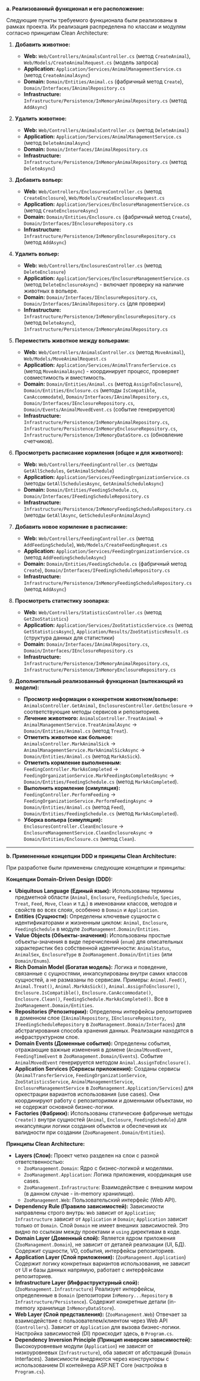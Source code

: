 **a. Реализованный функционал и его расположение:**

Следующие пункты требуемого функционала были реализованы в рамках проекта. Их реализация распределена по классам и модулям согласно принципам Clean Architecture:

1.  **Добавить животное:**
    *   **Web:** `Web/Controllers/AnimalsController.cs` (метод `CreateAnimal`), `Web/Models/CreateAnimalRequest.cs` (модель запроса)
    *   **Application:** `Application/Services/AnimalManagementService.cs` (метод `CreateAnimalAsync`)
    *   **Domain:** `Domain/Entities/Animal.cs` (фабричный метод `Create`), `Domain/Interfaces/IAnimalRepository.cs`
    *   **Infrastructure:** `Infrastructure/Persistence/InMemoryAnimalRepository.cs` (метод `AddAsync`)

2.  **Удалить животное:**
    *   **Web:** `Web/Controllers/AnimalsController.cs` (метод `DeleteAnimal`)
    *   **Application:** `Application/Services/AnimalManagementService.cs` (метод `DeleteAnimalAsync`)
    *   **Domain:** `Domain/Interfaces/IAnimalRepository.cs`
    *   **Infrastructure:** `Infrastructure/Persistence/InMemoryAnimalRepository.cs` (метод `DeleteAsync`)

3.  **Добавить вольер:**
    *   **Web:** `Web/Controllers/EnclosuresController.cs` (метод `CreateEnclosure`), `Web/Models/CreateEnclosureRequest.cs`
    *   **Application:** `Application/Services/EnclosureManagementService.cs` (метод `CreateEnclosureAsync`)
    *   **Domain:** `Domain/Entities/Enclosure.cs` (фабричный метод `Create`), `Domain/Interfaces/IEnclosureRepository.cs`
    *   **Infrastructure:** `Infrastructure/Persistence/InMemoryEnclosureRepository.cs` (метод `AddAsync`)

4.  **Удалить вольер:**
    *   **Web:** `Web/Controllers/EnclosuresController.cs` (метод `DeleteEnclosure`)
    *   **Application:** `Application/Services/EnclosureManagementService.cs` (метод `DeleteEnclosureAsync`) - включает проверку на наличие животных в вольере.
    *   **Domain:** `Domain/Interfaces/IEnclosureRepository.cs`, `Domain/Interfaces/IAnimalRepository.cs` (для проверки)
    *   **Infrastructure:** `Infrastructure/Persistence/InMemoryEnclosureRepository.cs` (метод `DeleteAsync`), `Infrastructure/Persistence/InMemoryAnimalRepository.cs`

5.  **Переместить животное между вольерами:**
    *   **Web:** `Web/Controllers/AnimalsController.cs` (метод `MoveAnimal`), `Web/Models/MoveAnimalRequest.cs`
    *   **Application:** `Application/Services/AnimalTransferService.cs` (метод `MoveAnimalAsync`) - координирует процесс, проверяет совместимость и вместимость.
    *   **Domain:** `Domain/Entities/Animal.cs` (метод `AssignToEnclosure`), `Domain/Entities/Enclosure.cs` (методы `IsCompatible`, `CanAccommodate`), `Domain/Interfaces/IAnimalRepository.cs`, `Domain/Interfaces/IEnclosureRepository.cs`, `Domain/Events/AnimalMovedEvent.cs` (событие генерируется)
    *   **Infrastructure:** `Infrastructure/Persistence/InMemoryAnimalRepository.cs`, `Infrastructure/Persistence/InMemoryEnclosureRepository.cs`, `Infrastructure/Persistence/InMemoryDataStore.cs` (обновление счетчиков).

6.  **Просмотреть расписание кормления (общее и для животного):**
    *   **Web:** `Web/Controllers/FeedingController.cs` (методы `GetAllSchedules`, `GetAnimalSchedule`)
    *   **Application:** `Application/Services/FeedingOrganizationService.cs` (методы `GetAllSchedulesAsync`, `GetAnimalScheduleAsync`)
    *   **Domain:** `Domain/Entities/FeedingSchedule.cs`, `Domain/Interfaces/IFeedingScheduleRepository.cs`
    *   **Infrastructure:** `Infrastructure/Persistence/InMemoryFeedingScheduleRepository.cs` (методы `GetAllAsync`, `GetSchedulesForAnimalAsync`)

7.  **Добавить новое кормление в расписание:**
    *   **Web:** `Web/Controllers/FeedingController.cs` (метод `AddFeedingSchedule`), `Web/Models/CreateFeedingRequest.cs`
    *   **Application:** `Application/Services/FeedingOrganizationService.cs` (метод `AddFeedingScheduleAsync`)
    *   **Domain:** `Domain/Entities/FeedingSchedule.cs` (фабричный метод `Create`), `Domain/Interfaces/IFeedingScheduleRepository.cs`
    *   **Infrastructure:** `Infrastructure/Persistence/InMemoryFeedingScheduleRepository.cs` (метод `AddAsync`)

8.  **Просмотреть статистику зоопарка:**
    *   **Web:** `Web/Controllers/StatisticsController.cs` (метод `GetZooStatistics`)
    *   **Application:** `Application/Services/ZooStatisticsService.cs` (метод `GetStatisticsAsync`), `Application/Results/ZooStatisticsResult.cs` (структура данных для статистики)
    *   **Domain:** `Domain/Interfaces/IAnimalRepository.cs`, `Domain/Interfaces/IEnclosureRepository.cs`
    *   **Infrastructure:** `Infrastructure/Persistence/InMemoryAnimalRepository.cs`, `Infrastructure/Persistence/InMemoryEnclosureRepository.cs`

9.  **Дополнительный реализованный функционал (вытекающий из модели):**
    *   **Просмотр информации о конкретном животном/вольере:** `AnimalsController.GetAnimal`, `EnclosuresController.GetEnclosure` -> соответствующие методы сервисов и репозиториев.
    *   **Лечение животного:** `AnimalsController.TreatAnimal` -> `AnimalManagementService.TreatAnimalAsync` -> `Domain/Entities/Animal.cs` (метод `Treat`).
    *   **Отметить животное как больное:** `AnimalsController.MarkAnimalSick` -> `AnimalManagementService.MarkAnimalSickAsync` -> `Domain/Entities/Animal.cs` (метод `MarkAsSick`).
    *   **Отметить кормление выполненным:** `FeedingController.MarkAsCompleted` -> `FeedingOrganizationService.MarkFeedingAsCompletedAsync` -> `Domain/Entities/FeedingSchedule.cs` (метод `MarkAsCompleted`).
    *   **Выполнить кормление (симуляция):** `FeedingController.PerformFeeding` -> `FeedingOrganizationService.PerformFeedingAsync` -> `Domain/Entities/Animal.cs` (метод `Feed`), `Domain/Entities/FeedingSchedule.cs` (метод `MarkAsCompleted`).
    *   **Уборка вольера (симуляция):** `EnclosuresController.CleanEnclosure` -> `EnclosureManagementService.CleanEnclosureAsync` -> `Domain/Entities/Enclosure.cs` (метод `Clean`).

---

**b. Примененные концепции DDD и принципы Clean Architecture:**

При разработке были применены следующие концепции и принципы:

**Концепции Domain-Driven Design (DDD):**

*   **Ubiquitous Language (Единый язык):** Использованы термины предметной области (`Animal`, `Enclosure`, `FeedingSchedule`, `Species`, `Treat`, `Feed`, `Move`, `Clean` и т.д.) в именовании классов, методов и свойств во всех слоях, особенно в `Domain` и `Application`.
*   **Entities (Сущности):** Определены ключевые сущности с идентификаторами и жизненным циклом: `Animal`, `Enclosure`, `FeedingSchedule` в модуле `ZooManagement.Domain/Entities`.
*   **Value Objects (Объекты-значения):** Использованы простые объекты-значения в виде перечислений (`enum`) для описательных характеристик без собственной идентичности: `AnimalStatus`, `AnimalSex`, `EnclosureType` в `ZooManagement.Domain/Entities` (или `Domain/Enums`).
*   **Rich Domain Model (Богатая модель):** Логика и поведение, связанные с сущностями, инкапсулированы внутри самих классов сущностей, а не размазаны по сервисам. Примеры: `Animal.Feed()`, `Animal.Treat()`, `Animal.MarkAsSick()`, `Animal.AssignToEnclosure()`, `Enclosure.IsCompatible()`, `Enclosure.CanAccommodate()`, `Enclosure.Clean()`, `FeedingSchedule.MarkAsCompleted()`. Все в `ZooManagement.Domain/Entities`.
*   **Repositories (Репозитории):** Определены интерфейсы репозиториев в доменном слое (`IAnimalRepository`, `IEnclosureRepository`, `IFeedingScheduleRepository` в `ZooManagement.Domain/Interfaces`) для абстрагирования способа хранения данных. Реализации находятся в инфраструктурном слое.
*   **Domain Events (Доменные события):** Определены события, отражающие важные изменения в домене (`AnimalMovedEvent`, `FeedingTimeEvent` в `ZooManagement.Domain/Events`). Событие `AnimalMovedEvent` генерируется методом `Animal.AssignToEnclosure()`.
*   **Application Services (Сервисы приложения):** Созданы сервисы (`AnimalTransferService`, `FeedingOrganizationService`, `ZooStatisticsService`, `AnimalManagementService`, `EnclosureManagementService` в `ZooManagement.Application/Services`) для оркестрации вариантов использования (use cases). Они координируют работу с репозиториями и доменными объектами, но не содержат основной бизнес-логики.
*   **Factories (Фабрики):** Использованы статические фабричные методы `Create()` внутри сущностей (`Animal`, `Enclosure`, `FeedingSchedule`) для инкапсуляции логики создания объектов и обеспечения их валидности при создании (`ZooManagement.Domain/Entities`).

**Принципы Clean Architecture:**

*   **Layers (Слои):** Проект четко разделен на слои с разной ответственностью:
    *   `ZooManagement.Domain`: Ядро с бизнес-логикой и моделями.
    *   `ZooManagement.Application`: Логика приложения, координация use cases.
    *   `ZooManagement.Infrastructure`: Взаимодействие с внешним миром (в данном случае - in-memory хранилище).
    *   `ZooManagement.Web`: Пользовательский интерфейс (Web API).
*   **Dependency Rule (Правило зависимостей):** Зависимости направлены строго внутрь: `Web` зависит от `Application`; `Infrastructure` зависит от `Application` и `Domain`; `Application` зависит только от `Domain`. Слой `Domain` не имеет внешних зависимостей. Это видно по ссылкам между проектами и `using` директивам в коде.
*   **Domain Layer (Доменный слой):** Является ядром приложения (`ZooManagement.Domain`), не зависит от деталей реализации (UI, БД). Содержит сущности, VO, события, интерфейсы репозиториев.
*   **Application Layer (Слой приложения):** (`ZooManagement.Application`) Содержит логику конкретных вариантов использования, не зависит от UI и базы данных напрямую, работает с интерфейсами репозиториев.
*   **Infrastructure Layer (Инфраструктурный слой):** (`ZooManagement.Infrastructure`) Реализует интерфейсы, определенные в `Domain` (репозитории `InMemory...Repository` в `Infrastructure/Persistence`). Содержит конкретные детали (in-memory хранилище `InMemoryDataStore`).
*   **Web Layer (Слой представления):** (`ZooManagement.Web`) Отвечает за взаимодействие с пользователем/клиентом через Web API (`Controllers`). Зависит от `Application` для вызова бизнес-логики. Настройка зависимостей (DI) происходит здесь, в `Program.cs`.
*   **Dependency Inversion Principle (Принцип инверсии зависимостей):** Высокоуровневые модули (`Application`) не зависят от низкоуровневых (`Infrastructure`), оба зависят от абстракций (`Domain` Interfaces). Зависимости внедряются через конструкторы с использованием DI контейнера ASP.NET Core (настройка в `Program.cs`).

